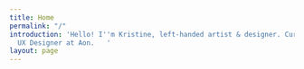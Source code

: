 ```yaml
---
title: Home
permalink: "/"
introduction: 'Hello! I''m Kristine, left-handed artist & designer. Currently a Senior
  UX Designer at Aon.   '
layout: page
---
```


